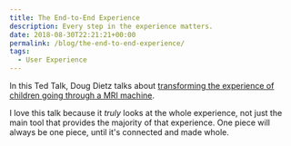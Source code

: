 ```yaml
---
title: The End-to-End Experience
description: Every step in the experience matters.
date: 2018-08-30T22:21:21+00:00
permalink: /blog/the-end-to-end-experience/
tags:
  - User Experience
---
```


In this Ted Talk, Doug Dietz talks about [transforming the experience of children going through a MRI machine](https://www.youtube.com/watch?v=jajduxPD6H4).

I love this talk because it _truly_ looks at the whole experience, not just the main tool that provides the majority of that experience. One piece will always be one piece, until it's connected and made whole.

